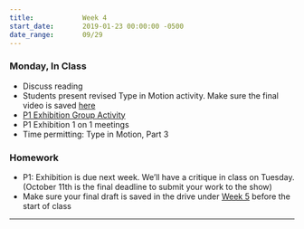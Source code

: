 ```yaml
---
title:            Week 4
start_date:       2019-01-23 00:00:00 -0500
date_range:       09/29
---
```


### Monday, In Class
- Discuss reading
- Students present revised Type in Motion activity. Make sure the final video is saved [here](https://drive.google.com/open?id=1LqiBwWPSn8Ym4fa0HO--Jjd0qgudoi4e)
- [P1 Exhibition Group Activity](https://paper.dropbox.com/doc/Week-4--Altvt1wAXCWpmTjIvbEOIEgqAQ-gOmeprCAvansfeOnNXrki)
- P1 Exhibition 1 on 1 meetings
- Time permitting: Type in Motion, Part 3

### Homework

- P1: Exhibition is due next week. We&rsquo;ll have a critique in class on Tuesday. (October 11th is the final deadline to submit your work to the show)
- Make sure your final draft is saved in the drive under [Week 5](https://drive.google.com/open?id=1U7ZO-8QKUnJVdO2MdUDJQCEwHuoQOx6Q) before the start of class

---
